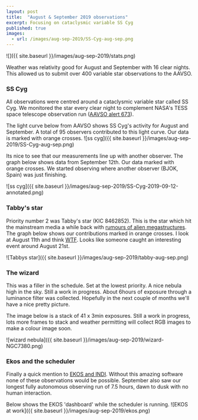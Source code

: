 ```yaml
---
layout: post
title:  "August & September 2019 observations"
excerpt: Focusing on cataclysmic variable SS Cyg
published: true
images:
  - url: /images/aug-sep-2019/SS-Cyg-aug-sep.png
---
```

![]({{ site.baseurl }}/images/aug-sep-2019/stats.png)


Weather was relativity good for August and September with 16 clear nights. This allowed us to submit over 400 variable star observations to the AAVSO.

### SS Cyg

All observations were centred around a cataclysmic variable star called SS Cyg. We monitored the star every clear night to complement NASA's TESS space telescope observation run ([AAVSO alert 673](https://www.aavso.org/aavso-alert-notice-673)). 

The light curve below from AAVSO shows SS Cyg's activity for August and September. A total of 95 observers contributed to this light curve. Our data is marked with orange crosses.
![ss cyg]({{ site.baseurl }}/images/aug-sep-2019/SS-Cyg-aug-sep.png)

Its nice to see that our measurements line up with another observer. The graph below shows data from September 12th. Our data marked with orange crosses. We started observing where another observer (BJOK, Spain) was just finishing.

![ss cyg]({{ site.baseurl }}/images/aug-sep-2019/SS-Cyg-2019-09-12-annotated.png)

### Tabby's star

Priority number 2 was Tabby's star (KIC 8462852). This is the star which hit the mainstream media a while back with [rumours of alien megastructures](https://www.dailymail.co.uk/sciencetech/article-3271546/Have-researchers-alien-MEGASTRUCTURE-Researchers-reveal-bizarre-star-say-huge-unknown-object-blocking-light.html). The graph below shows our contributions marked in orange crosses. I look at August 11th and think [WTF](https://en.wikipedia.org/wiki/Tabby's_Star). Looks like someone caught an interesting event around August 21st.

![Tabbys star]({{ site.baseurl }}/images/aug-sep-2019/tabby-aug-sep.png)

### The wizard

This was a filler in the schedule. Set at the lowest priority. A nice nebula high in the sky. Still a work in progress. About 6hours of exposure through a luminance filter was collected. Hopefully in the next couple of months we'll have a nice pretty picture. 

The image below is a stack of 41 x 3min exposures. Still a work in progress, lots more frames to stack and weather permitting will collect RGB images to make a colour image soon.

![wizard nebula]({{ site.baseurl }}/images/aug-sep-2019/wizard-NGC7380.png)

### Ekos and the scheduler

Finally a quick mention to [EKOS and INDI](https://www.indilib.org/). Without this amazing software none of these observations would be possible. September also saw our longest fully autonomous observing run of 7.5 hours, dawn to dusk with no human interaction.

Below shows the EKOS 'dashboard' while the scheduler is running.
![EKOS at work]({{ site.baseurl }}/images/aug-sep-2019/ekos.png)




